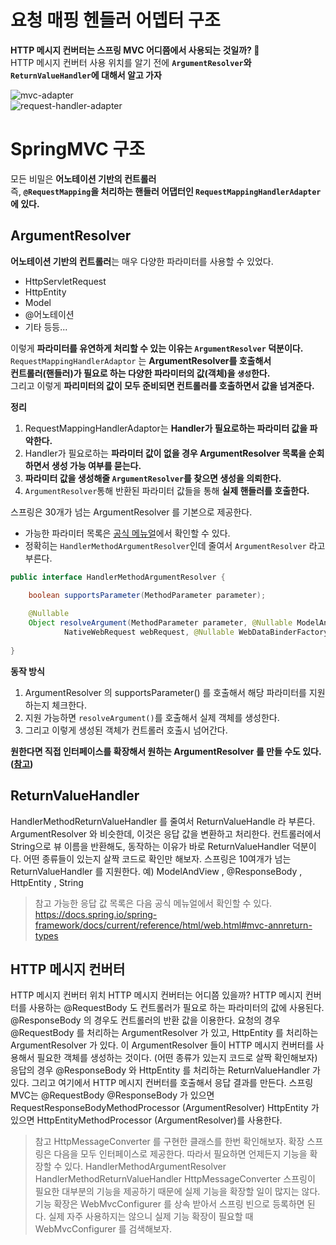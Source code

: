 요청 매핑 헨들러 어뎁터 구조
=============================   
**HTTP 메시지 컨버터는 스프링 MVC 어디쯤에서 사용되는 것일까? 🤔**      
HTTP 메시지 컨버터 사용 위치를 알기 전에 **`ArgumentResolver`와 `ReturnValueHandler`에 대해서 알고 가자**      
    
![mvc-adapter](https://user-images.githubusercontent.com/50267433/128370135-991bf2dd-b5c9-4a62-a79d-8db95e5a9299.PNG)    
![request-handler-adapter](https://user-images.githubusercontent.com/50267433/128369947-d28f62a3-39a5-4bad-9180-03d6e3731142.PNG)     
   
# SpringMVC 구조     
모든 비밀은 **어노테이션 기반의 컨트롤러**     
즉, **`@RequestMapping`을 처리하는 핸들러 어댑터인 `RequestMappingHandlerAdapter`에 있다.**        

## ArgumentResolver
**어노테이션 기반의 컨트롤러**는 매우 다양한 파라미터를 사용할 수 있었다.      
    
* HttpServletRequest
* HttpEntity 
* Model
* @어노테이션  
* 기타 등등...  
        
이렇게 **파라미터를 유연하게 처리할 수 있는 이유는 `ArgumentResolver` 덕분이다.**           
`RequestMappingHandlerAdaptor` 는 **ArgumentResolver를 호출해서**      
**컨트롤러(핸들러)가 필요로 하는 다양한 파라미터의 값(객체)을 `생성`한다.**    
그리고 이렇게 **파리미터의 값이 모두 준비되면 컨트롤러를 호출하면서 값을 넘겨준다.**           
   
**정리**    
1. RequestMappingHandlerAdaptor는 **Handler가 필요로하는 파라미터 값을 파악한다.**   
2. Handler가 필요로하는 **파라미터 값이 없을 경우 ArgumentResolver 목록을 순회하면서 생성 가능 여부를 묻는다.**      
3. **파라미터 값을 생성해줄 `ArgumentResolver`를 찾으면 생성을 의뢰한다.**   
4. `ArgumentResolver`통해 반환된 파라미터 값들을 통해 **실제 핸들러를 호출한다.**       

스프링은 30개가 넘는 ArgumentResolver 를 기본으로 제공한다.    

* 가능한 파라미터 목록은 [공식 메뉴얼](https://docs.spring.io/spring-framework/docs/current/reference/html/web.html#mvc-annarguments)에서 확인할 수 있다.    
* 정확히는 `HandlerMethodArgumentResolver`인데 줄여서 `ArgumentResolver` 라고 부른다.    



```java
public interface HandlerMethodArgumentResolver {

	boolean supportsParameter(MethodParameter parameter);
    
	@Nullable
	Object resolveArgument(MethodParameter parameter, @Nullable ModelAndViewContainer mavContainer,
			NativeWebRequest webRequest, @Nullable WebDataBinderFactory binderFactory) throws Exception;
            
}
```
  
**동작 방식**       
1. ArgumentResolver 의 supportsParameter() 를 호출해서 해당 파라미터를 지원하는지 체크한다.   
2. 지원 가능하면 `resolveArgument()`를 호출해서 실제 객체를 생성한다.    
3. 그리고 이렇게 생성된 객체가 컨트롤러 호출시 넘어간다.   
       
**원한다면 직접 인터페이스를 확장해서 원하는 ArgumentResolver 를 만들 수도 있다.([참고](https://jaehun2841.github.io/2018/08/10/2018-08-10-spring-argument-resolver/#custom-argument-resolver-%EB%93%B1%EB%A1%9D%ED%95%98%EA%B8%B0))**       
     
## ReturnValueHandler
HandlerMethodReturnValueHandler 를 줄여서 ReturnValueHandle 라 부른다.
ArgumentResolver 와 비슷한데, 이것은 응답 값을 변환하고 처리한다.
컨트롤러에서 String으로 뷰 이름을 반환해도, 동작하는 이유가 바로 ReturnValueHandler 덕분이다.
어떤 종류들이 있는지 살짝 코드로 확인만 해보자.
스프링은 10여개가 넘는 ReturnValueHandler 를 지원한다.
예) ModelAndView , @ResponseBody , HttpEntity , String
> 참고
> 가능한 응답 값 목록은 다음 공식 메뉴얼에서 확인할 수 있다.
> https://docs.spring.io/spring-framework/docs/current/reference/html/web.html#mvc-annreturn-types
    
## HTTP 메시지 컨버터
HTTP 메시지 컨버터 위치
HTTP 메시지 컨버터는 어디쯤 있을까?
HTTP 메시지 컨버터를 사용하는 @RequestBody 도 컨트롤러가 필요로 하는 파라미터의 값에 사용된다.
@ResponseBody 의 경우도 컨트롤러의 반환 값을 이용한다.
요청의 경우 @RequestBody 를 처리하는 ArgumentResolver 가 있고, HttpEntity 를 처리하는
ArgumentResolver 가 있다. 이 ArgumentResolver 들이 HTTP 메시지 컨버터를 사용해서 필요한
객체를 생성하는 것이다. (어떤 종류가 있는지 코드로 살짝 확인해보자)
응답의 경우 @ResponseBody 와 HttpEntity 를 처리하는 ReturnValueHandler 가 있다. 그리고
여기에서 HTTP 메시지 컨버터를 호출해서 응답 결과를 만든다.
스프링 MVC는 @RequestBody @ResponseBody 가 있으면
RequestResponseBodyMethodProcessor (ArgumentResolver)
HttpEntity 가 있으면 HttpEntityMethodProcessor (ArgumentResolver)를 사용한다.
> 참고
> HttpMessageConverter 를 구현한 클래스를 한번 확인해보자.
확장
스프링은 다음을 모두 인터페이스로 제공한다. 따라서 필요하면 언제든지 기능을 확장할 수 있다.
HandlerMethodArgumentResolver
HandlerMethodReturnValueHandler
HttpMessageConverter
스프링이 필요한 대부분의 기능을 제공하기 때문에 실제 기능을 확장할 일이 많지는 않다. 기능 확장은
WebMvcConfigurer 를 상속 받아서 스프링 빈으로 등록하면 된다. 실제 자주 사용하지는 않으니 실제 기능
확장이 필요할 때 WebMvcConfigurer 를 검색해보자.
